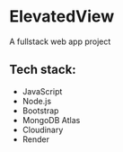 # ElevatedView
A fullstack web app project 
## Tech stack:
- JavaScript
- Node.js
- Bootstrap
- MongoDB Atlas
- Cloudinary
- Render
